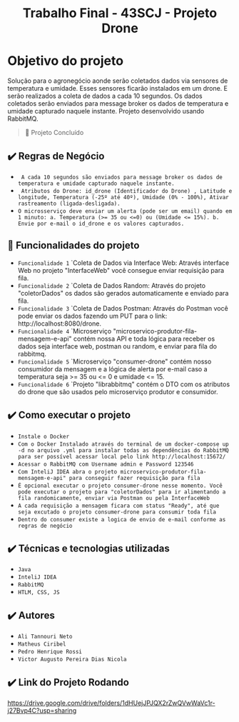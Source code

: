 # <h1 align="center"> Trabalho Final - 43SCJ - Projeto Drone  </h1>


# Objetivo do projeto

Solução para o agronegócio aonde serão coletados dados via sensores de temperatura e umidade. Esses sensores ficarão instalados em um drone. E serão realizados a coleta de dados a cada 10 segundos. Os dados coletados serão enviados para message broker os dados de temperatura e umidade capturado naquele instante. Projeto desenvolvido usando RabbitMQ.

> :construction: Projeto Concluído

## ✔️ Regras de Negócio

- `` A cada 10 segundos são enviados para message broker os dados de temperatura e umidade capturado naquele instante.``
- `` Atributos do Drone: id_drone (Identificador do Drone) , Latitude e longitude, Temperatura (-25º até 40º), Umidade (0% - 100%), Ativar rastreamento (ligada-desligada).``
- `` O microsserviço deve enviar um alerta (pode ser um email) quando em 1 minuto:
        a. Temperatura (>= 35 ou <=0) ou (Umidade <= 15%).
        b. Envie por e-mail o id_drone e os valores capturados. ``

## 🔨 Funcionalidades do projeto

- `Funcionalidade 1` `Coleta de Dados via Interface Web: Através interface Web no projeto "InterfaceWeb" você consegue enviar requisição para fila.
- `Funcionalidade 2` `Coleta de Dados Random: Através do projeto "coletorDados" os dados são gerados automaticamente e enviado para fila.
- `Funcionalidade 3` `Coleta de Dados Postman: Através do Postman você pode enviar os dados fazendo um PUT para o link: http://localhost:8080/drone.
- `Funcionalidade 4` `Microserviço "microservico-produtor-fila-mensagem-e-api" contém nossa API e toda lógica para receber os dados seja interface web, postman ou random, e enviar para fila do rabbitmq. 
- `Funcionalidade 5` `Microserviço "consumer-drone" contém nosso consumidor da mensagem e a lógica de alerta por e-mail caso a temperatura seja >= 35 ou  <= 0 e umidade <= 15.
- `Funcionalidade 6` `Projeto "librabbitmq" contém o DTO com os atributos do drone que são usados pelo microserviço produtor e consumidor.

## ✔️ Como executar o projeto

- ``Instale o Docker``
- ``Com o Docker Instalado através do terminal de um docker-compose up -d no arquivo .yml para instalar todas as dependências do RabbitMQ
para ser possível acessar local pelo link http://localhost:15672/ ``
- ``Acessar o RabbitMQ com Username admin e Password 123546``
- ``Com InteliJ IDEA abra o projeto microservico-produtor-fila-mensagem-e-api" para conseguir fazer requisição para fila``
- ``É opcional executar o projeto consumer-drone nesse momento. Você pode executar o projeto para "coletorDados" para ir alimentando a fila randomicamente, enviar via Postman ou pela InterfaceWeb``
- ``A cada requisição a mensagem ficara com status "Ready", até que seja excutado o projeto consumer-drone para consumir toda fila``
- ``Dentro do consumer existe a logica de envio de e-mail conforme as regras de negócio``

## ✔️ Técnicas e tecnologias utilizadas

- ``Java``
- ``InteliJ IDEA``
- ``RabbitMQ``
- ``HTLM, CSS, JS``

## ✔️ Autores

- ``Ali Tannouri Neto``
- ``Matheus Ciribel``
- ``Pedro Henrique Rossi``
- ``Victor Augusto Pereira Dias Nicola``

## ✔️ Link do Projeto Rodando
https://drive.google.com/drive/folders/1dHUejJPJQX2rZwQVwWaVc1r-j27Bvp4C?usp=sharing



